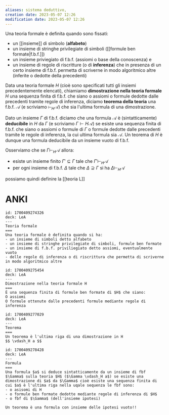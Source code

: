 ```yaml
---
aliases: sistema deduttivo,
creation date: 2023-05-07 12:26
modification date: 2023-05-07 12:26
---
```


Una teoria formale è definita quando sono fissati:
- un [[insieme]] di simbolo (**alfabeto**)
- un insieme di stringhe privilegiate di simboli ([[formule ben formate|f.b.f.]])
- un insieme priviegiato di f.b.f. (assiomi o base della conoscenza) e
- un insieme di regole di riscritture (o di **inferenza**) che in presenza di un certo insieme di f.b.f. permetta di scriverne in modo algoritmico altre (inferite o dedotte della precedenti)

Data una teoria formale $H$ (cioè sono specificati tutti gli insiemi precedentemente elencati), chiamiamo **dimostrazione nella teoria formale** $H$ una sequenza finita di f.b.f. che siano o assiomi o formule dedotte dalle precedenti tramite regole di inferenza, diciamo **teorema della teoria** una f.b.f. $\mathcal{A}$ (e scriviamo $\vdash_{H} \mathcal{A}$) che sia l'ultima formula di una dimostrazione.

Dato un insieme $\Gamma$ di f.b.f. diciamo che una formula $\mathcal{A}$ è (sintatticamente) **deducibile** in $H$ da $\Gamma$ (e scriviamo $\Gamma \vdash{H}\mathcal{A}$) se esiste una sequenza finita di f.b.f. che siano o assiomi o formule di $\Gamma$ o formule dedotte dalle precedenti tramite le regole di inferenza, la cui ultima formula sia $\mathcal{A}$.
Un teorema di $H$ è dunque una formula deducibile da un insieme vuoto di f.b.f.

Osserviamo che se $\Gamma \vdash_{H}\mathcal{A}$ allora:
- esiste un insieme finito $\Gamma' \subseteq \Gamma$ tale che $\Gamma' \vdash_{H}\mathcal{A}$
- per ogni insieme di f.b.f. $\Delta$ tale che $\Delta \supseteq \Gamma$ si ha $\Delta \vdash_{H} \mathcal{A}$

possiamo quindi definire la [[teoria L]]

# ANKI

```anki
id: 1700409274326
deck: LeA
---
Teoria formale
===
Una teoria formale è definita quando si ha:
- un insieme di simboli detto alfabeto
- un insieme di stringhe privilegiate di simboli, formule ben formate
- un insieme di f.b.f. priviliegiato detto assiomi, eventualmente vuoto
- delle regole di inferenza o di riscrittura che permetta di scriverne in modo algoritmico altre
```


```anki
id: 1700409275454
deck: LeA
---
Dimostrazione nella teoria formale H
===
È una sequenza finita di formule ben formate di $H$ che siano:
O assiomi
O formule ottenute dalle precedenti formule mediante regole di inferenza
```


```anki
id: 1700409277029
deck: LeA
---
Teorema
===
Un teorema è l'ultima riga di una dimostrazione in H
$$ \vdash_H a $$
```
```anki
id: 1700409278428
deck: LeA
---
Formula
===
Una formula $a$ si deduce sintatticamente da un insieme di fbf $\Gamma$ sulla teoria $H$ ($\Gamma \vdash_H a$) se esiste una dimostrazione di $a$ da $\Gamma$ cioè esiste una sequenza finita di cui $a$ è l'ultima riga nella uqale sequenza le fbf sono:
- o asisomi di H
- o formule ben formate dedotte mediante regole di inferenza di $H$
- o fbf di $\Gamma$ (dell'insieme ipotesi)

Un teorema è una formula con insieme delle ipotesi vuoto!!
```

